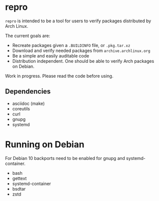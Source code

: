 repro
=====

`repro` is intended to be a tool for users to verify packages distributed by Arch Linux.

The current goals are:
- Recreate packages given a `.BUILDINFO` file, or `.pkg.tar.xz`
- Download and verify needed packages from `archive.archlinux.org`
- Be a simple and easily auditable code
- Distribution independent. One should be able to verify Arch packages on Debian.

Work in progress. Please read the code before using.

## Dependencies

* asciidoc (make)
* coreutils
* curl
* gnupg
* systemd

# Running on Debian

For Debian 10 backports need to be enabled for gnupg and systemd-container.

* bash
* gettext
* systemd-container
* bsdtar
* zstd
